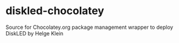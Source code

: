 # diskled-chocolatey
Source for Chocolatey.org package management wrapper to deploy DiskLED by Helge Klein
